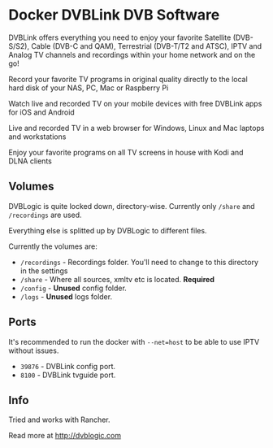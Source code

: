 # Docker DVBLink DVB Software

DVBLink offers everything you need to enjoy your favorite Satellite (DVB-S/S2), Cable (DVB-C and QAM), Terrestrial (DVB-T/T2 and ATSC), IPTV and Analog TV channels and recordings within your home network and on the go!

Record your favorite TV programs in original quality directly to the local hard disk of your NAS, PC, Mac or Raspberry Pi

Watch live and recorded TV on your mobile devices with free DVBLink apps for iOS and Android

Live and recorded TV in a web browser for Windows, Linux and Mac laptops and workstations

Enjoy your favorite programs on all TV screens in house with Kodi and DLNA clients

## Volumes

DVBLogic is quite locked down, directory-wise. Currently only `/share` and `/recordings` are used.

Everything else is splitted up by DVBLogic to different files.

Currently the volumes are:

* `/recordings` - Recordings folder. You'll need to change to this directory in the settings
* `/share` - Where all sources, xmltv etc is located. **Required**
* `/config` - **Unused** config folder.
* `/logs` - **Unused** logs folder.

## Ports

It's recommended to run the docker with `--net=host` to be able to use IPTV without issues.

* `39876` - DVBLink config port.
* `8100` - DVBLink tvguide port.

## Info

Tried and works with Rancher.

Read more at http://dvblogic.com

